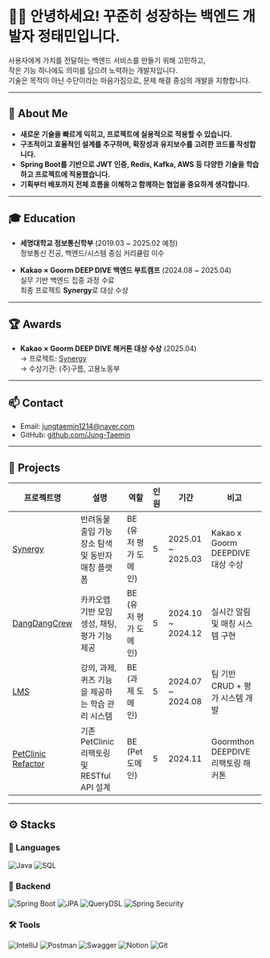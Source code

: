 # 🧑‍💻 안녕하세요! 꾸준히 성장하는 백엔드 개발자 정태민입니다.

사용자에게 가치를 전달하는 백엔드 서비스를 만들기 위해 고민하고,  
작은 기능 하나에도 의미를 담으려 노력하는 개발자입니다.  
기술은 목적이 아닌 수단이라는 마음가짐으로, 문제 해결 중심의 개발을 지향합니다.

<hr>

## 👤 About Me

- **새로운 기술을 빠르게 익히고, 프로젝트에 실용적으로 적용할 수 있습니다.**
- **구조적이고 효율적인 설계를 추구하며, 확장성과 유지보수를 고려한 코드를 작성합니다.**
- **Spring Boot를 기반으로 JWT 인증, Redis, Kafka, AWS 등 다양한 기술을 학습하고 프로젝트에 적용했습니다.**
- **기획부터 배포까지 전체 흐름을 이해하고 함께하는 협업을 중요하게 생각합니다.**

<hr>

## 🎓 Education

- **세명대학교 정보통신학부** (2019.03 ~ 2025.02 예정)  
  정보통신 전공, 백엔드/시스템 중심 커리큘럼 이수  

- **Kakao × Goorm DEEP DIVE 백엔드 부트캠프** (2024.08 ~ 2025.04)  
  실무 기반 백엔드 집중 과정 수료  
  최종 프로젝트 **Synergy**로 대상 수상  

<hr>

## 🏆 Awards

- **Kakao × Goorm DEEP DIVE 해커톤 대상 수상** (2025.04)  
  → 프로젝트: [Synergy](https://github.com/Goorm-Synergy/Synergy-Backend)  
  → 수상기관: (주)구름, 고용노동부

<hr>

## 📫 Contact

- Email: jungtaemin1214@naver.com  
- GitHub: [github.com/Jung-Taemin](https://github.com/Jung-Taemin)  

<hr>

## 📁 Projects

| 프로젝트명 | 설명 | 역할 | 인원 | 기간 | 비고 |
|------------|------|------|------|------|------|
| [Synergy](https://github.com/Goorm-Synergy/Synergy-Backend) | 반려동물 출입 가능 장소 탐색 및 동반자 매칭 플랫폼 | BE (유저 평가 도메인) | 5 | 2025.01 ~ 2025.03 | Kakao x Goorm DEEPDIVE 대상 수상 |
| [DangDangCrew](https://github.com/FindMeWithDeepDive/DangDangCrew) | 카카오맵 기반 모임 생성, 채팅, 평가 기능 제공 | BE (유저 평가 도메인) | 5 | 2024.10 ~ 2024.12 | 실시간 알림 및 매칭 시스템 구현 |
| [LMS](https://github.com/GoGetCustomer/learning-management-system) | 강의, 과제, 퀴즈 기능을 제공하는 학습 관리 시스템 | BE (과제 도메인) | 5 | 2024.07 ~ 2024.08 | 팀 기반 CRUD + 평가 시스템 개발 |
| [PetClinic Refactor](https://github.com/goorm-debug-alss/petclinic) | 기존 PetClinic 리팩토링 및 RESTful API 설계 | BE (Pet 도메인) | 5 | 2024.11 | Goormthon DEEPDIVE 리팩토링 해커톤 |

<hr>

## ⚙️ Stacks

### 💬 Languages  
![Java](https://img.shields.io/badge/Java-007396?style=for-the-badge&logo=openjdk&logoColor=white)
![SQL](https://img.shields.io/badge/SQL-336791?style=for-the-badge&logo=postgresql&logoColor=white)

### 🔧 Backend  
![Spring Boot](https://img.shields.io/badge/Spring%20Boot-6DB33F?style=for-the-badge&logo=springboot&logoColor=white)
![JPA](https://img.shields.io/badge/JPA-59666C?style=for-the-badge&logo=hibernate&logoColor=white)
![QueryDSL](https://img.shields.io/badge/QueryDSL-0089CD?style=for-the-badge)
![Spring Security](https://img.shields.io/badge/Security-6DB33F?style=for-the-badge&logo=spring-security&logoColor=white)

### 🛠 Tools  
![IntelliJ](https://img.shields.io/badge/IntelliJ-000000?style=for-the-badge&logo=intellijidea&logoColor=white)
![Postman](https://img.shields.io/badge/Postman-FF6C37?style=for-the-badge&logo=postman&logoColor=white)
![Swagger](https://img.shields.io/badge/Swagger-85EA2D?style=for-the-badge&logo=swagger&logoColor=black)
![Notion](https://img.shields.io/badge/Notion-000000?style=for-the-badge&logo=notion&logoColor=white)
![Git](https://img.shields.io/badge/Git-F05032?style=for-the-badge&logo=git&logoColor=white)
